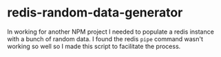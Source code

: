 # redis-random-data-generator

In working for another NPM project I needed to populate a redis instance with a bunch of random data. I found the redis `pipe` command wasn't working so well so I made this script to facilitate the process. 